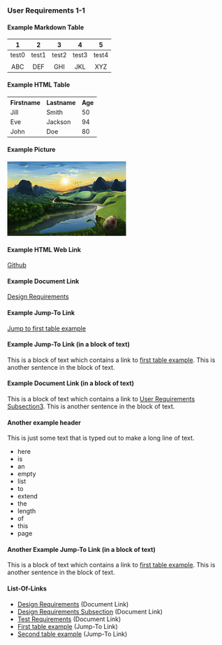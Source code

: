 ### User Requirements 1-1

#### Example Markdown Table
|   1   |   2   |   3   |   4   |   5   |
|:-----:|:-----:|:-----:|:-----:|:-----:|
| test0 | test1 | test2 | test3 | test4 |
|       |       |       |       |       |
|  ABC  |  DEF  |  GHI  |  JKL  |  XYZ  |

#### Example HTML Table
<table>
  <tr>
    <th>Firstname</th>
    <th>Lastname</th> 
    <th>Age</th>
  </tr>
  <tr>
    <td>Jill</td>
    <td>Smith</td>
    <td>50</td>
  </tr>
  <tr>
    <td>Eve</td>
    <td>Jackson</td>
    <td>94</td>
  </tr>
  <tr>
    <td>John</td>
    <td>Doe</td>
    <td>80</td>
  </tr>
</table>

#### Example Picture
![Sample PNG Image (100kb in size)](Images/SamplePNGImage_100kbmb.png)

#### Example HTML Web Link
<a href="http://github.com/" target="_blank">Github</a>

#### Example Document Link
[Design Requirements](../../../DesignRequirements/section.html)

#### Example Jump-To Link
[Jump to first table example](#example-markdown-table)

#### Example Jump-To Link (in a block of text)
This is a block of text which contains a link to [first table example](#example-markdown-table).  This is another sentence in the block of text.

#### Example Document Link (in a block of text)
This is a block of text which contains a link to [User Requirements Subsection3](../../Subsection3/section.html). This is another sentence in the block of text. 

#### Another example header
This is just some text that is typed out to make a long line of text.

- here
- is
- an
- empty
- list
- to
- extend
- the
- length
- of
- this
- page

#### Another Example Jump-To Link (in a block of text)
This is a block of text which contains a link to [first table example](#example-markdown-table).  This is another sentence in the block of text.

#### List-Of-Links

- [Design Requirements](../../../DesignRequirements/section.html) (Document Link)
- [Design Requirements Subsection](../../../DesignRequirements/Subsection/section.html) (Document Link)
- [Test Requirements](../../../TestRequirements/section.html) (Document Link)
- [First table example](#example-markdown-table) (Jump-To Link)
- [Second table example](#example-html-table) (Jump-To Link)


